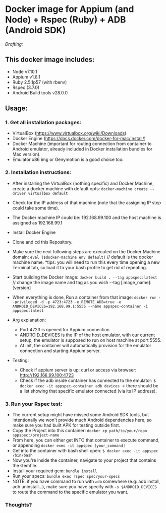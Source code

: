 # Docker image for Appium (and Node) + Rspec (Ruby) + ADB (Android SDK)

*Drafting:*

## This docker image includes:
  - Node v7.10.1
  - Appium v1.8.1
  - Ruby 2.5.1p57 (with rbenv)
  - Rspec (3.7.0)
  - Android Build tools v28.0.0

## Usage:
### 1. Get all installation packages:
   - VirtualBox (https://www.virtualbox.org/wiki/Downloads)
   - Docker Engine (https://docs.docker.com/docker-for-mac/install/)
   - Docker Machine (important for routing connection from container to Android emulator, already included in Docker installation bundles for Mac version).
   - Emulator x86 img or Genymotion is a good choice too.

### 2. Installation instructions:
   - After installing the VirtualBox (nothing specific) and Docker Machine, create a docker machine with default opts: `docker-machine create --driver virtualbox default `
   - Check for the IP address of that machine (note that the assigning IP step could take some time).
   - The Docker machine IP could be: 192.168.99.100 and the host machine is assigned as 192.168.99.1
   - Install Docker Engine
   - Clone and cd this Repository.
   - Make sure the next following steps are executed on the Docker Machine domain: 
      `eval ($docker-machine env default)` // default is the docker machine name.
      *tips: you will need to run this every time opening a new Terminal tab, so load it to your bash profile to get rid of repeating.
   - Start building the Docker image: 
     `docker build . --tag appspec:latest` // change the image name and tag as you wish --tag [image_name]:[version]
     
   - When everything is done, Run a container from that image:
    `docker run --privileged -d -p 4723:4723 -e REMOTE_ADB=true -e ANDROID_DEVICES=192.168.99.1:5555 --name appspec-container -i appspec:latest`
   - Arg explanation: 
      - Port 4723 is opened for Appium connection
      - ANDROID_DEVICES is the IP of the host emulator, with our current setup, the emulator is supposed to run on host machine at port 5555.
      - At init, the container will automatically provision for the emulator connection and starting Appium server.
   - Testing: 
      - Check if appium server is up: curl or access via browser: http://192.168.99.100:4723
      - Check if the adb inside container has connected to the emulator: `$ docker exec -it appspec-container adb devices` -> there should be a list showing that specific emulator connected (via its IP address).

### 3. Run your Rspec test:
   - The current setup might have missed some Android SDK tools, but intentionally we won't provide much Android dependencies here, so make sure you had built APK for testing outside first.
   - Copy the Project into this container: `docker cp path/to/your/repo appspec:/project-name`
   - From here, you can either get INTO that container to execute command, or appending `docker exec -it appspec [your_command]`
   - Get into the container with bash shell open: `$ docker exec -it appspec /bin/bash`
   - Now you're inside the container, navigate to your project that contains the Gemfile.
   - Install your required gem: `bundle install`
   - Run your specs: `bundle exec rspec spec/your-specs`
   - NOTE: if you have command to run with `adb` somewhere (e.g: adb install, adb uninstall...), make sure you have specify with `-s $ANDROID_DEVICES` to route the command to the specific emulator you want.


### Thoughts?
